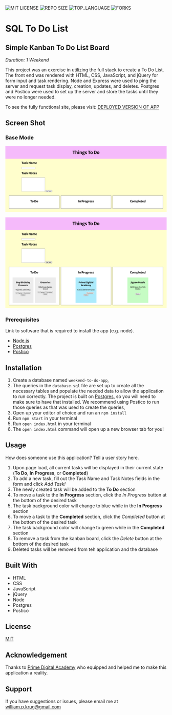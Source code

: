 ![MIT LICENSE](https://img.shields.io/github/license/William-Krug/sql-to-do-list.svg?style=flat-square)
![REPO SIZE](https://img.shields.io/github/repo-size/William-Krug/sql-to-do-list.svg?style=flat-square)
![TOP_LANGUAGE](https://img.shields.io/github/languages/top/William-Krug/sql-to-do-list.svg?style=flat-square)
![FORKS](https://img.shields.io/github/forks/William-Krug/sql-to-do-list.svg?style=social)

# SQL To Do List

## Simple Kanban To Do List Board

_Duration: 1 Weekend_

This project was an exercise in utilizing the full stack to create a To Do List. The front end was rendered with HTML, CSS, JavaScript, and jQuery for form input and task rendering. Node and Express were used to ping the server and request task display, creation, updates, and deletes. Postgres and Postico were used to set up the server and store the tasks until they were no longer needed.

To see the fully functional site, please visit: [DEPLOYED VERSION OF APP](www.heroku.com)

## Screen Shot

### Base Mode

![Empty List](https://github.com/William-Krug/sql-to-do-list/blob/master/images/base-mode-empty-board.png)

![Populated List](https://github.com/William-Krug/sql-to-do-list/blob/master/images/base-mode-populated-board.png)

### Prerequisites

Link to software that is required to install the app (e.g. node).

- [Node.js](https://nodejs.org/en/)
- [Postgres](https://www.postgresql.org/download/)
- [Postico](https://eggerapps.at/postico/)

## Installation

1. Create a database named `weekend-to-do-app`,
2. The queries in the `database.sql` file are set up to create all the necessary tables and populate the needed data to allow the application to run correctly. The project is built on [Postgres](https://www.postgresql.org/download/), so you will need to make sure to have that installed. We recommend using Postico to run those queries as that was used to create the queries,
3. Open up your editor of choice and run an `npm install`
4. Run `npm start` in your terminal
5. Run `open index.html` in your terminal
6. The `open index.html` command will open up a new browser tab for you!

## Usage

How does someone use this application? Tell a user story here.

1. Upon page load, all current tasks will be displayed in their current state (**To Do**, **In Progress**, or **Completed**)
2. To add a new task, fill out the Task Name and Task Notes fields in the form and click _Add Task!_
3. The newly created task will be added to the **To Do** section
4. To move a task to the **In Progress** section, click the _In Progress_ button at the bottom of the desired task
5. The task background color will change to blue while in the **In Progress** section
6. To move a task to the **Completed** section, click the _Completed_ button at the bottom of the desired task
7. The task background color will change to green while in the **Completed** section
8. To remove a task from the kanban board, click the _Delete_ button at the bottom of the desired task
9. Deleted tasks will be removed from teh application and the database

## Built With

- HTML
- CSS
- JavaScript
- jQuery
- Node
- Postgres
- Postico

## License

[MIT](https://choosealicense.com/licenses/mit/)

## Acknowledgement

Thanks to [Prime Digital Academy](www.primeacademy.io) who equipped and helped me to make this application a reality.

## Support

If you have suggestions or issues, please email me at [william.p.krug@gmail.com](william.p.krug@gmail.com)

